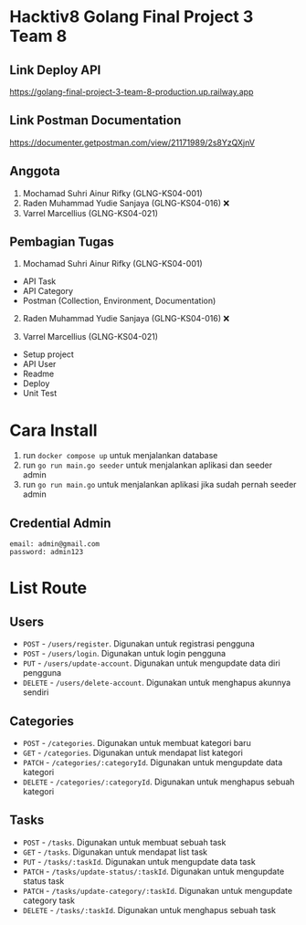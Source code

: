 # Hacktiv8 Golang Final Project 3 Team 8

## Link Deploy API

https://golang-final-project-3-team-8-production.up.railway.app

## Link Postman Documentation

https://documenter.getpostman.com/view/21171989/2s8YzQXjnV

## Anggota

1. Mochamad Suhri Ainur Rifky (GLNG-KS04-001)
2. Raden Muhammad Yudie Sanjaya (GLNG-KS04-016) :x:
3. Varrel Marcellius (GLNG-KS04-021)

## Pembagian Tugas

1. Mochamad Suhri Ainur Rifky (GLNG-KS04-001)

- API Task
- API Category
- Postman (Collection, Environment, Documentation)

2. Raden Muhammad Yudie Sanjaya (GLNG-KS04-016) :x:


3. Varrel Marcellius (GLNG-KS04-021)

- Setup project
- API User
- Readme
- Deploy
- Unit Test

# Cara Install

1. run `docker compose up` untuk menjalankan database
2. run `go run main.go seeder` untuk menjalankan aplikasi dan seeder admin
3. run `go run main.go` untuk menjalankan aplikasi jika sudah pernah seeder admin

## Credential Admin
```
email: admin@gmail.com
password: admin123
```
# List Route

## Users

- `POST` - `/users/register`. Digunakan untuk registrasi pengguna
- `POST` - `/users/login`. Digunakan untuk login pengguna
- `PUT` - `/users/update-account`. Digunakan untuk mengupdate data diri pengguna
- `DELETE` - `/users/delete-account`. Digunakan untuk menghapus akunnya sendiri

## Categories

- `POST` - `/categories`. Digunakan untuk membuat kategori baru
- `GET` - `/categories`. Digunakan untuk mendapat list kategori
- `PATCH` - `/categories/:categoryId`. Digunakan untuk mengupdate data kategori
- `DELETE` - `/categories/:categoryId`. Digunakan untuk menghapus sebuah kategori

## Tasks

- `POST` - `/tasks`. Digunakan untuk membuat sebuah task
- `GET` - `/tasks`. Digunakan untuk mendapat list task
- `PUT` - `/tasks/:taskId`. Digunakan untuk mengupdate data task
- `PATCH` - `/tasks/update-status/:taskId`. Digunakan untuk mengupdate status task
- `PATCH` - `/tasks/update-category/:taskId`. Digunakan untuk mengupdate category task
- `DELETE` - `/tasks/:taskId`. Digunakan untuk menghapus sebuah task